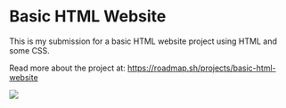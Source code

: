 # Basic HTML Website

This is my submission for a basic HTML website project using HTML and some CSS.

Read more about the project at:
https://roadmap.sh/projects/basic-html-website

<img src="images\screenshot.png">